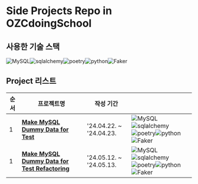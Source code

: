 # Side Projects Repo in OZCdoingSchool

## 사용한 기술 스택
![MySQL](https://img.shields.io/badge/mysql-4479A1.svg?style=for-the-badge&logo=mysql&logoColor=white)![sqlalchemy](https://img.shields.io/badge/sqlalchemy-D71F00?style=for-the-badge&logo=sqlalchemy&logoColor=white)![poetry](https://img.shields.io/badge/poetry-60A5FA?style=for-the-badge&logo=poetry&logoColor=white)![python](https://img.shields.io/badge/python-1D9FD7?style=for-the-badge&logo=python&logoColor=white)![Faker](https://img.shields.io/badge/Faker-3B66BC?style=for-the-badge&logo=&logoColor=white)

## Project 리스트
| 순서 | 프로젝트명 | 작성 기간  |  |
| --- | --- | --- |  --- |
| 1 | [**Make MySQL Dummy Data for Test**](https://github.com/JoonHoSeong/OZ_Backend_School_SideProject/tree/dev/dummyMaker_MYSQL) | '24.04.22. ~ '24.04.23. | ![MySQL](https://img.shields.io/badge/mysql-4479A1.svg?style=for-the-badge&logo=mysql&logoColor=white)![sqlalchemy](https://img.shields.io/badge/sqlalchemy-D71F00?style=for-the-badge&logo=sqlalchemy&logoColor=white)![poetry](https://img.shields.io/badge/poetry-60A5FA?style=for-the-badge&logo=poetry&logoColor=white)![python](https://img.shields.io/badge/python-1D9FD7?style=for-the-badge&logo=python&logoColor=white)![Faker](https://img.shields.io/badge/Faker-3B66BC?style=for-the-badge&logo=&logoColor=white)|
| 1 | [**Make MySQL Dummy Data for Test Refactoring**](https://github.com/JoonHoSeong/OZ_Backend_School_SideProject/tree/main/dummyMaker_MYSQL_Refactoring) | '24.05.12. ~ '24.05.13. | ![MySQL](https://img.shields.io/badge/mysql-4479A1.svg?style=for-the-badge&logo=mysql&logoColor=white)![sqlalchemy](https://img.shields.io/badge/sqlalchemy-D71F00?style=for-the-badge&logo=sqlalchemy&logoColor=white)![poetry](https://img.shields.io/badge/poetry-60A5FA?style=for-the-badge&logo=poetry&logoColor=white)![python](https://img.shields.io/badge/python-1D9FD7?style=for-the-badge&logo=python&logoColor=white)![Faker](https://img.shields.io/badge/Faker-3B66BC?style=for-the-badge&logo=&logoColor=white)|